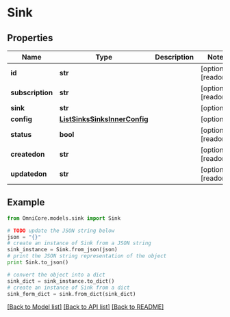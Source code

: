 # Sink


## Properties
Name | Type | Description | Notes
------------ | ------------- | ------------- | -------------
**id** | **str** |  | [optional] [readonly] 
**subscription** | **str** |  | [optional] [readonly] 
**sink** | **str** |  | [optional] 
**config** | [**ListSinksSinksInnerConfig**](ListSinksSinksInnerConfig.md) |  | [optional] 
**status** | **bool** |  | [optional] [readonly] 
**createdon** | **str** |  | [optional] [readonly] 
**updatedon** | **str** |  | [optional] [readonly] 

## Example

```python
from OmniCore.models.sink import Sink

# TODO update the JSON string below
json = "{}"
# create an instance of Sink from a JSON string
sink_instance = Sink.from_json(json)
# print the JSON string representation of the object
print Sink.to_json()

# convert the object into a dict
sink_dict = sink_instance.to_dict()
# create an instance of Sink from a dict
sink_form_dict = sink.from_dict(sink_dict)
```
[[Back to Model list]](../README.md#documentation-for-models) [[Back to API list]](../README.md#documentation-for-api-endpoints) [[Back to README]](../README.md)


